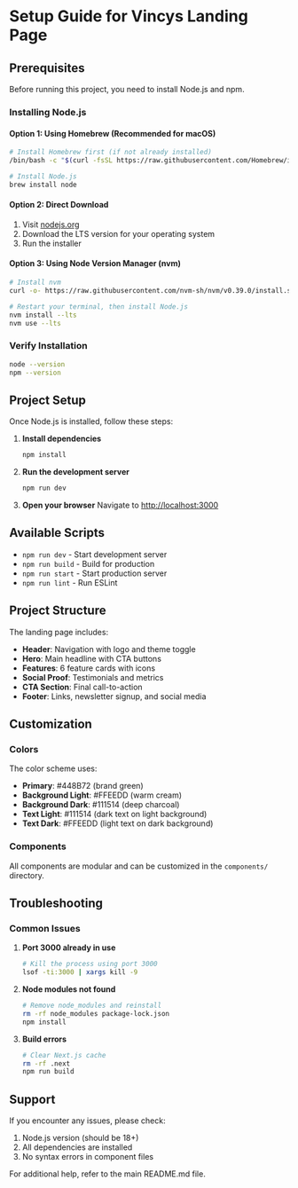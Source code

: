 # Setup Guide for Vincys Landing Page

## Prerequisites

Before running this project, you need to install Node.js and npm.

### Installing Node.js

#### Option 1: Using Homebrew (Recommended for macOS)
```bash
# Install Homebrew first (if not already installed)
/bin/bash -c "$(curl -fsSL https://raw.githubusercontent.com/Homebrew/install/HEAD/install.sh)"

# Install Node.js
brew install node
```

#### Option 2: Direct Download
1. Visit [nodejs.org](https://nodejs.org/)
2. Download the LTS version for your operating system
3. Run the installer

#### Option 3: Using Node Version Manager (nvm)
```bash
# Install nvm
curl -o- https://raw.githubusercontent.com/nvm-sh/nvm/v0.39.0/install.sh | bash

# Restart your terminal, then install Node.js
nvm install --lts
nvm use --lts
```

### Verify Installation
```bash
node --version
npm --version
```

## Project Setup

Once Node.js is installed, follow these steps:

1. **Install dependencies**
   ```bash
   npm install
   ```

2. **Run the development server**
   ```bash
   npm run dev
   ```

3. **Open your browser**
   Navigate to [http://localhost:3000](http://localhost:3000)

## Available Scripts

- `npm run dev` - Start development server
- `npm run build` - Build for production
- `npm run start` - Start production server
- `npm run lint` - Run ESLint

## Project Structure

The landing page includes:
- **Header**: Navigation with logo and theme toggle
- **Hero**: Main headline with CTA buttons
- **Features**: 6 feature cards with icons
- **Social Proof**: Testimonials and metrics
- **CTA Section**: Final call-to-action
- **Footer**: Links, newsletter signup, and social media

## Customization

### Colors
The color scheme uses:
- **Primary**: #448B72 (brand green)
- **Background Light**: #FFEEDD (warm cream)
- **Background Dark**: #111514 (deep charcoal)
- **Text Light**: #111514 (dark text on light background)
- **Text Dark**: #FFEEDD (light text on dark background)

### Components
All components are modular and can be customized in the `components/` directory.

## Troubleshooting

### Common Issues

1. **Port 3000 already in use**
   ```bash
   # Kill the process using port 3000
   lsof -ti:3000 | xargs kill -9
   ```

2. **Node modules not found**
   ```bash
   # Remove node_modules and reinstall
   rm -rf node_modules package-lock.json
   npm install
   ```

3. **Build errors**
   ```bash
   # Clear Next.js cache
   rm -rf .next
   npm run build
   ```

## Support

If you encounter any issues, please check:
1. Node.js version (should be 18+)
2. All dependencies are installed
3. No syntax errors in component files

For additional help, refer to the main README.md file.

